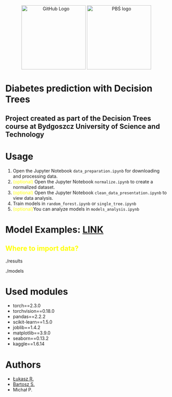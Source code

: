 <div align="center">
  <img src="https://github.githubassets.com/images/modules/logos_page/GitHub-Mark.png" alt="GitHub Logo" width="200"/>
  <img src='https://encrypted-tbn0.gstatic.com/images?q=tbn:ANd9GcRSIwYHRwq2mZjyqvz-OjAxOMkJp3XO0ul36g&s' alt="PBŚ logo" width="200" href="https://pbs.edu.pl/"/>
</div>

# Diabetes prediction with Decision Trees
## Project created as part of the Decision Trees course at Bydgoszcz University of Science and Technology

<h1>Usage</h1>
<ol>
  <li>Open the Jupyter Notebook <code>data_preparation.ipynb</code> for downloading and processing data.</li>
  <li><span style='color: yellow'>(optional)</span> Open the Jupyter Notebook <code>normalize.ipynb</code> to create a normalized dataset.</li>
  <li><span style='color: yellow'>(optional)</span> Open the Jupyter Notebook <code>clean_data_presentation.ipynb</code> to view data analysis.</li>
  <li>Train models in <code>random_forest.ipynb</code> or <code>single_tree.ipynb</code></li>
  <li><span style='color: yellow'>(optional)</span>You can analyze models in <code>models_analysis.ipynb</code></li>
</ol>

<h1>Model Examples: <a href="https://drive.google.com/drive/folders/1-WcRnmj47RGiBNTa2zr3OCgWsVYckza1?usp=sharing">LINK</a></h1>
<h2 style='color: yellow'>Where to import data?</h2>
<p>./results</p>
<p>./models</p>

<h1>Used modules</h1>
<ul>
  <li>torch==2.3.0</li>
  <li>torchvision==0.18.0</li>
  <li>pandas==2.2.2</li>
  <li>scikit-learn==1.5.0</li>
  <li>joblib==1.4.2</li>
  <li>matplotlib==3.9.0</li>
  <li>seaborn==0.13.2</li>
  <li>kaggle==1.6.14</li>
</ul>

<h1>Authors</h1>
<ul>
  <li><a href="https://github.com/LukaszRydz">Łukasz R.</a></li>
  <li><a href="https://github.com/puchacz51">Bartosz S.</a></li>
  <li>Michał P.</li>
</ul>